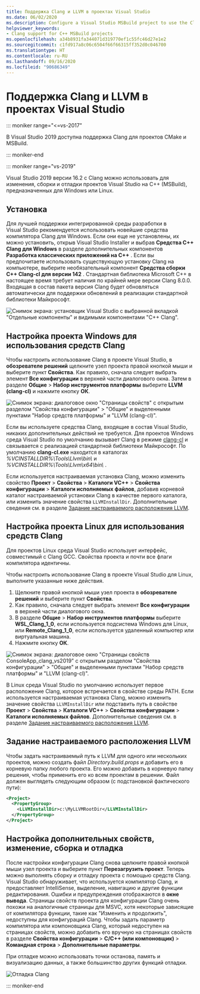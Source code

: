 ```yaml
---
title: Поддержка Clang и LLVM в проектах Visual Studio
ms.date: 06/02/2020
ms.description: Configure a Visual Studio MSBuild project to use the Clang/LLVM toolchain.
helpviewer_keywords:
- Clang support for C++ MSBuild projects
ms.openlocfilehash: a34b8931fa344071d319770ef1c55fc46d27e1e2
ms.sourcegitcommit: c1fd917a8c06c6504f66f66315ff352d0c046700
ms.translationtype: HT
ms.contentlocale: ru-RU
ms.lasthandoff: 09/16/2020
ms.locfileid: "90686349"
---
```

# <a name="clangllvm-support-in-visual-studio-projects"></a>Поддержка Clang и LLVM в проектах Visual Studio

::: moniker range="<=vs-2017"

В Visual Studio 2019 доступна поддержка Clang для проектов CMake и MSBuild.

::: moniker-end

::: moniker range="vs-2019"

Visual Studio 2019 версии 16.2 с Clang можно использовать для изменения, сборки и отладки проектов Visual Studio на C++ (MSBuild), предназначенных для Windows или Linux.

## <a name="install"></a>Установка

Для лучшей поддержки интегрированной среды разработки в Visual Studio рекомендуется использовать новейшие средства компилятора Clang для Windows. Если они еще не установлены, их можно установить, открыв Visual Studio Installer и выбрав **Средства C++ Clang для Windows** в разделе дополнительных компонентов **Разработка классических приложений на C++** . Если вы предпочитаете использовать существующую установку Clang на компьютере, выберите необязательный компонент **Средства сборки C++ Clang-cl для версии 142** . Стандартная библиотека Microsoft C++ в настоящее время требует наличия по крайней мере версии Clang 8.0.0. Входящая в состав пакета версия Clang будет обновляться автоматически для поддержки обновлений в реализации стандартной библиотеки Майкрософт.

![Снимок экрана: установщик Visual Studio с выбранной вкладкой "Отдельные компоненты" и видимыми компонентами "С++ Clang".](media/clang-install-vs2019.png)

## <a name="configure-a-windows-project-to-use-clang-tools"></a>Настройка проекта Windows для использования средств Clang

Чтобы настроить использование Clang в проекте Visual Studio, в **обозревателе решений** щелкните узел проекта правой кнопкой мыши и выберите пункт **Свойства**. Как правило, сначала следует выбрать элемент **Все конфигурации** в верхней части диалогового окна. Затем в разделе **Общие** > **Набор инструментов платформы** выберите **LLVM (clang-cl)** и нажмите кнопку **ОК**.

![Снимок экрана: диалоговое окно "Страницы свойств" с открытым разделом "Свойства конфигурации" > "Общие" и выделенными пунктами "Набор средств платформы" и "LLVM (clang-cl)".](media/clang-msbuild-prop-page.png)

Если вы используете средства Clang, входящие в состав Visual Studio, никаких дополнительных действий не требуется. Для проектов Windows среда Visual Studio по умолчанию вызывает Clang в режиме [clang-cl](https://llvm.org/devmtg/2014-04/PDFs/Talks/clang-cl.pdf) и связывается с реализацией стандартной библиотеки Майкрософт. По умолчанию **clang-cl.exe** находится в каталогах *%VCINSTALLDIR%\\Tools\\Llvm\\bin\\* и *%VCINSTALLDIR%\\Tools\\Llvm\\x64\\bin\\* .

Если используется настраиваемая установка Clang, можно изменить свойство **Проект** > **Свойства** > **Каталоги VC++**  > **Свойства конфигурации** > **Каталоги исполняемых файлов**, добавив корневой каталог настраиваемой установки Clang в качестве первого каталога, или изменить значение свойства `LLVMInstallDir`. Дополнительные сведения см. в разделе [Задание настраиваемого расположения LLVM](#custom_llvm_location).

## <a name="configure-a-linux-project-to-use-clang-tools"></a>Настройка проекта Linux для использования средств Clang

Для проектов Linux среда Visual Studio использует интерфейс, совместимый с Clang GCC. Свойства проекта и почти все флаги компилятора идентичны.

Чтобы настроить использование Clang в проекте Visual Studio для Linux, выполните указанные ниже действия.

1. Щелкните правой кнопкой мыши узел проекта в **обозревателе решений** и выберите пункт **Свойства**.
1. Как правило, сначала следует выбрать элемент **Все конфигурации** в верхней части диалогового окна.
1. В разделе **Общие** > **Набор инструментов платформы** выберите **WSL_Clang_1_0**, если используется подсистема Windows для Linux, или **Remote_Clang_1_0**, если используется удаленный компьютер или виртуальная машина.
1. Нажмите кнопку **ОК**.

![Снимок экрана: диалоговое окно "Страницы свойств ConsoleApp_clang_vs2019" с открытым разделом "Свойства конфигурации" > "Общие" и выделенными пунктами "Набор средств платформы" и "LLVM (clang-cl)".](media/clang-msbuild-prop-page.png)

В Linux среда Visual Studio по умолчанию использует первое расположение Clang, которое встречается в свойстве среды PATH. Если используется настраиваемая установка Clang, можно изменить значение свойства `LLVMInstallDir` или подставить путь в свойстве **Проект** > **Свойства** > **Каталоги VC++**  > **Свойства конфигурации** > **Каталоги исполняемых файлов**. Дополнительные сведения см. в разделе [Задание настраиваемого расположения LLVM](#custom_llvm_location).

## <a name="set-a-custom-llvm-location"></a><a name="custom_llvm_location"></a> Задание настраиваемого расположения LLVM

Чтобы задать настраиваемый путь к LLVM для одного или нескольких проектов, можно создать файл *Directory.build.props* и добавить его в корневую папку любого проекта. Его можно добавить в корневую папку решения, чтобы применить его ко всем проектам в решении. Файл должен выглядеть следующим образом (с подстановкой фактического пути):

```xml
<Project>
  <PropertyGroup>
    <LLVMInstallDir>c:\MyLLVMRootDir</LLVMInstallDir>
  </PropertyGroup>
</Project>
```

## <a name="set-additional-properties-edit-build-and-debug"></a>Настройка дополнительных свойств, изменение, сборка и отладка

После настройки конфигурации Clang снова щелкните правой кнопкой мыши узел проекта и выберите пункт **Перезагрузить проект**. Теперь можно выполнять сборку и отладку проекта с помощью средств Clang. Visual Studio обнаруживает, что используется компилятор Clang, и предоставляет IntelliSense, выделение, навигацию и другие функции редактирования. Ошибки и предупреждения отображаются в **окне вывода**. Страницы свойств проекта для конфигурации Clang очень похожи на аналогичные страницы для MSVC, хотя некоторые зависящие от компилятора функции, такие как "Изменить и продолжить", недоступны для конфигураций Clang. Чтобы задать параметр компилятора или компоновщика Clang, который недоступен на страницах свойств, можно добавить его вручную на страницах свойств в разделе **Свойства конфигурации** > **C/C++ (или компоновщик)**  > **Командная строка** > **Дополнительные параметры**.

При отладке можно использовать точки останова, память и визуализацию данных, а также большинство других функций отладки.  

![Отладка Clang](media/clang-debug-msbuild.png)

::: moniker-end
